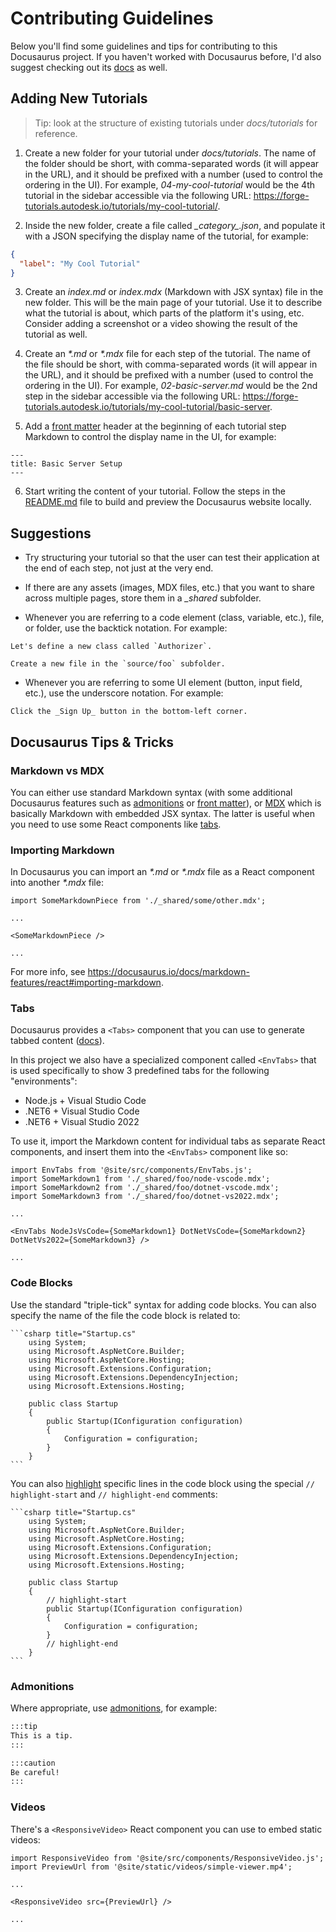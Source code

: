 # Contributing Guidelines

Below you'll find some guidelines and tips for contributing to this Docusaurus project.
If you haven't worked with Docusaurus before, I'd also suggest checking out its
[docs](https://docusaurus.io/docs) as well.

## Adding New Tutorials

> Tip: look at the structure of existing tutorials under _docs/tutorials_ for reference.

1. Create a new folder for your tutorial under _docs/tutorials_. The name of the folder
should be short, with comma-separated words (it will appear in the URL), and it should
be prefixed with a number (used to control the ordering in the UI). For example,
_04-my-cool-tutorial_ would be the 4th tutorial in the sidebar accessible via the following
URL: https://forge-tutorials.autodesk.io/tutorials/my-cool-tutorial/.

2. Inside the new folder, create a file called _\_category\_.json_, and populate it with
a JSON specifying the display name of the tutorial, for example:

```json
{
  "label": "My Cool Tutorial"
}
```

3. Create an _index.md_ or _index.mdx_ (Markdown with JSX syntax) file in the new folder.
This will be the main page of your tutorial. Use it to describe what the tutorial is about,
which parts of the platform it's using, etc. Consider adding a screenshot or a video
showing the result of the tutorial as well.

4. Create an _*.md_ or _*.mdx_ file for each step of the tutorial. The name of the file
should be short, with comma-separated words (it will appear in the URL), and it should
be prefixed with a number (used to control the ordering in the UI). For example,
_02-basic-server.md_ would be the 2nd step in the sidebar accessible via the following
URL: https://forge-tutorials.autodesk.io/tutorials/my-cool-tutorial/basic-server.

5. Add a [front matter](https://docusaurus.io/docs/markdown-features#front-matter) header
at the beginning of each tutorial step Markdown to control the display name in the UI,
for example:

```
---
title: Basic Server Setup
---
```

6. Start writing the content of your tutorial. Follow the steps in the [README.md](./README.md) file
to build and preview the Docusaurus website locally.

## Suggestions

- Try structuring your tutorial so that the user can test their application at the end of each step,
not just at the very end.

- If there are any assets (images, MDX files, etc.) that you want to share across multiple pages,
store them in a _\_shared_ subfolder.

- Whenever you are referring to a code element (class, variable, etc.), file, or folder, use the
backtick notation. For example:

```
Let's define a new class called `Authorizer`.
```

```
Create a new file in the `source/foo` subfolder.
```

- Whenever you are referring to some UI element (button, input field, etc.), use the underscore
notation. For example:

```
Click the _Sign Up_ button in the bottom-left corner.
```

## Docusaurus Tips & Tricks

### Markdown vs MDX

You can either use standard Markdown syntax (with some additional Docusaurus features
such as [admonitions](https://docusaurus.io/docs/markdown-features/admonitions) or
[front matter](https://docusaurus.io/docs/markdown-features#front-matter)), or
[MDX](https://mdxjs.com) which is basically Markdown with embedded JSX syntax. The latter
is useful when you need to use some React components like [tabs](https://docusaurus.io/docs/markdown-features/tabs).

### Importing Markdown

In Docusaurus you can import an _*.md_ or _*.mdx_ file as a React component into another _*.mdx_ file:

```mdx
import SomeMarkdownPiece from './_shared/some/other.mdx';

...

<SomeMarkdownPiece />

...
```

For more info, see https://docusaurus.io/docs/markdown-features/react#importing-markdown.

### Tabs

Docusaurus provides a `<Tabs>` component that you can use to generate tabbed content
([docs](https://docusaurus.io/docs/markdown-features/tabs)).

In this project we also have a specialized component called `<EnvTabs>` that is used
specifically to show 3 predefined tabs for the following "environments":

- Node.js + Visual Studio Code
- .NET6 + Visual Studio Code
- .NET6 + Visual Studio 2022

To use it, import the Markdown content for individual tabs as separate React components,
and insert them into the `<EnvTabs>` component like so:

```mdx
import EnvTabs from '@site/src/components/EnvTabs.js';
import SomeMarkdown1 from './_shared/foo/node-vscode.mdx';
import SomeMarkdown2 from './_shared/foo/dotnet-vscode.mdx';
import SomeMarkdown3 from './_shared/foo/dotnet-vs2022.mdx';

...

<EnvTabs NodeJsVsCode={SomeMarkdown1} DotNetVsCode={SomeMarkdown2} DotNetVs2022={SomeMarkdown3} />

...
```

### Code Blocks

Use the standard "triple-tick" syntax for adding code blocks. You can also specify the name
of the file the code block is related to:

    ```csharp title="Startup.cs"
        using System;
        using Microsoft.AspNetCore.Builder;
        using Microsoft.AspNetCore.Hosting;
        using Microsoft.Extensions.Configuration;
        using Microsoft.Extensions.DependencyInjection;
        using Microsoft.Extensions.Hosting;

        public class Startup
        {
            public Startup(IConfiguration configuration)
            {
                Configuration = configuration;
            }
        }
    ```

You can also [highlight](https://docusaurus.io/docs/markdown-features/code-blocks#highlighting-with-comments)
specific lines in the code block using the special `// highlight-start` and `// highlight-end` comments:

    ```csharp title="Startup.cs"
        using System;
        using Microsoft.AspNetCore.Builder;
        using Microsoft.AspNetCore.Hosting;
        using Microsoft.Extensions.Configuration;
        using Microsoft.Extensions.DependencyInjection;
        using Microsoft.Extensions.Hosting;

        public class Startup
        {
            // highlight-start
            public Startup(IConfiguration configuration)
            {
                Configuration = configuration;
            }
            // highlight-end
        }
    ```

### Admonitions

Where appropriate, use [admonitions](https://docusaurus.io/docs/markdown-features/admonitions),
for example:

```md
:::tip
This is a tip.
:::

:::caution
Be careful!
:::
```

### Videos

There's a `<ResponsiveVideo>` React component you can use to embed static videos:

```mdx
import ResponsiveVideo from '@site/src/components/ResponsiveVideo.js';
import PreviewUrl from '@site/static/videos/simple-viewer.mp4';

...

<ResponsiveVideo src={PreviewUrl} />

...
```
